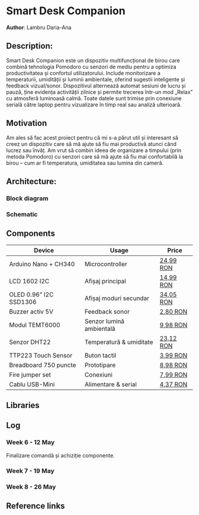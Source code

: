 # Smart Desk Companion

**Author**: Lambru Daria-Ana

## Description:
Smart Desk Companion este un dispozitiv multifuncțional de birou care combină tehnologia Pomodoro cu senzori de mediu pentru a optimiza productivitatea și confortul utilizatorului. Include monitorizare a temperaturii, umidității și luminii ambientale, oferind sugestii inteligente și feedback vizual/sonor. Dispozitivul alternează automat sesiuni de lucru și pauză, ține evidența activității zilnice și permite trecerea într-un mod „Relax” cu atmosferă luminoasă calmă. Toate datele sunt trimise prin conexiune serială către laptop pentru vizualizare în timp real sau analiză ulterioară.

## Motivation
Am ales să fac acest proiect pentru că mi s-a părut util și interesant să creez un dispozitiv care să mă ajute să fiu mai productivă atunci când lucrez sau învăț. Am vrut să combin ideea de organizare a timpului (prin metoda Pomodoro) cu senzori care să mă ajute să fiu mai confortabilă la birou – cum ar fi temperatura, umiditatea sau lumina din cameră. 

## Architecture:

### Block diagram

### Schematic


## Components

| Device | Usage | Price |
|--------|-------|-------|
| Arduino Nano + CH340 | Microcontroller | [24,99 RON](https://www.optimusdigital.ro/ro/compatibile-cu-arduino-nano/1686-placa-de-dezvoltare-compatibila-cu-arduino-nano-atmega328p-i-ch340.html) |
| LCD 1602 I2C | Afișaj principal | [14,99 RON](https://www.optimusdigital.ro/ro/optoelectronice-lcd-uri/62-lcd-1602-cu-interfata-i2c-si-backlight-galben-verde.html) |
| OLED 0.96” I2C SSD1306 | Afișaj moduri secundar | [34,05 RON](https://www.emag.ro/afisaj-oled-ssd1306-oled-i2c-compatibil-arduino-si-raspberry-pi-27x27x4-mm-albastru-c9/pd/D3C7C1YBM) |
| Buzzer activ 5V | Feedback sonor | [2,80 RON](https://www.optimusdigital.ro/ro/audio-buzzere/633-buzzer-activ-de-5-v.html) |
| Modul TEMT6000 | Senzor lumină ambientală | [9,98 RON](https://www.emag.ro/modul-senzor-lumina-ambientala-temt6000-compatibil-arduino-ai079-s89/pd/DYK568BBM) |
| Senzor DHT22 | Temperatură & umiditate | [23,12 RON](https://www.optimusdigital.ro/ro/senzori-senzori-de-temperatura/1449-modul-senzor-de-temperatura-i-umiditate-dht22.html) |
| TTP223 Touch Sensor | Buton tactil | [3,99 RON](https://www.optimusdigital.ro/ro/senzori-senzori-de-atingere/861-modul-cu-senzor-capacitiv-ttp223.html) |
| Breadboard 750 puncte | Prototipare | [8,98 RON](https://www.optimusdigital.ro/ro/prototipare-breadboard-uri/13245-breadboard-750-puncte.html) |
| Fire jumper set | Conexiuni | [7,99 RON](https://www.optimusdigital.ro/ro/fire-fire-mufate/12-set-de-cabluri-pentru-breadboard.html) |
| Cablu USB-Mini | Alimentare & serial | [4,37 RON](https://www.optimusdigital.ro/ro/cabluri-cabluri-usb/3147-cablu-albastru-usb-am-b-mini-30-cm-pentru-arduino-nano.html) |


## Libraries


## Log
### Week 6 - 12 May
Finalizare comandă și achiziție componente.

### Week 7 - 19 May

### Week 8 - 26 May


## Reference links
